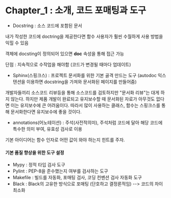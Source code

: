 # Chapter_1 : 소개, 코드 포매팅과 도구


- Docstring : 소스 코드에 포함된 문서

내가 작성한 코드에 doctring을 제공한다면 함수 사용자가 훨씬 수월하게 사용 방법을 익힐 수 있음

객체에 docsting이 정의되어 있으면 __doc__ 속성을 통해 접근 가능

단점 : 지속적으로 수작업을 해야함 (코드가 변경될 때마다 업데이트)


- Sphinx(스핑크스) : 프로젝트 문서화를 위한 기본 골격 만드는 도구 (autodoc 익스텐션을 이용하면 docstring을 가져와 문서화된 페이지를 만들어줌)

개발자들끼리 소스코드 리뷰등을 통해 소스코드를 검토하지만 "문서화 리뷰"는 대게 하지 않는다.
하지만 제품 개발이 완료되고 유지보수할 때 문서화된 자료가 아무것도 없다면 이는 유지보수에 큰 어려움이다.
따라서 많이 사용하는 클래스, 함수는 스핑크스를 통해 문서화한다면 유지보수에 좋을 것이다.

- annotations(어노테이션) : 주석(사전적의미), 주석처럼 코드에 달아 해당 코드에 특수한 의미 부여, 유효성 검사로 이용

기본 아이디어는 함수 인자로 어떤 값이 와야 하는지 힌트를 주자.

#### 기본 품질 향상을 위한 도구 설정

- Mypy : 정적 타입 검사 도구
- Pylint : PEP-8을 준수했는지 여부를 검사하는 도구
- Makefile : 빌드를 자동화, 포매팅 검사, 코딩 컨벤션 검사 자동화 도구
- Black : Black의 고유한 방식으로 포매팅 (단호하고 결정론적임) --> 코드의 차이 최소화

